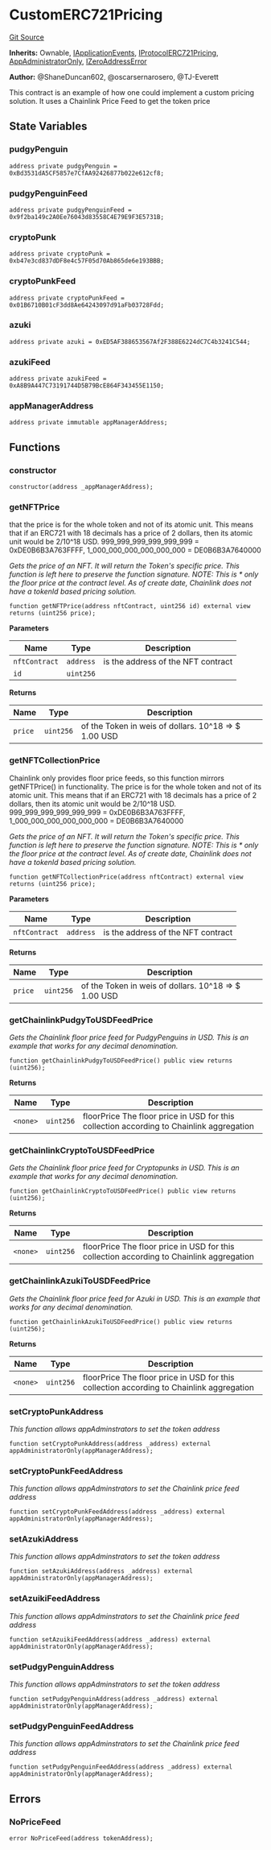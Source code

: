 # CustomERC721Pricing
[Git Source](https://github.com/thrackle-io/tron/blob/a0f5ead5c8fc9d4614336dc446184e42c1f4b0fa/src/example/pricing/CustomERC721Pricing.sol)

**Inherits:**
Ownable, [IApplicationEvents](/src/common/IEvents.sol/interface.IApplicationEvents.md), [IProtocolERC721Pricing](/src/common/IProtocolERC721Pricing.sol/interface.IProtocolERC721Pricing.md), [AppAdministratorOnly](/src/protocol/economic/AppAdministratorOnly.sol/contract.AppAdministratorOnly.md), [IZeroAddressError](/src/common/IErrors.sol/interface.IZeroAddressError.md)

**Author:**
@ShaneDuncan602, @oscarsernarosero, @TJ-Everett

This contract is an example of how one could implement a custom pricing solution. It uses a Chainlink Price Feed to get the token price


## State Variables
### pudgyPenguin

```solidity
address private pudgyPenguin = 0xBd3531dA5CF5857e7CfAA92426877b022e612cf8;
```


### pudgyPenguinFeed

```solidity
address private pudgyPenguinFeed = 0x9f2ba149c2A0Ee76043d83558C4E79E9F3E5731B;
```


### cryptoPunk

```solidity
address private cryptoPunk = 0xb47e3cd837dDF8e4c57F05d70Ab865de6e193BBB;
```


### cryptoPunkFeed

```solidity
address private cryptoPunkFeed = 0x01B6710B01cF3dd8Ae64243097d91aFb03728Fdd;
```


### azuki

```solidity
address private azuki = 0xED5AF388653567Af2F388E6224dC7C4b3241C544;
```


### azukiFeed

```solidity
address private azukiFeed = 0xA8B9A447C73191744D5B79BcE864F343455E1150;
```


### appManagerAddress

```solidity
address private immutable appManagerAddress;
```


## Functions
### constructor


```solidity
constructor(address _appManagerAddress);
```

### getNFTPrice

that the price is for the whole token and not of its atomic unit. This means that if
an ERC721 with 18 decimals has a price of 2 dollars, then its atomic unit would be 2/10^18 USD.
999_999_999_999_999_999 = 0xDE0B6B3A763FFFF, 1_000_000_000_000_000_000 = DE0B6B3A7640000

*Gets the price of an NFT. It will return the Token's specific price. This function is left here to preserve the function signature. NOTE: This is  * only the floor price at the contract level. As of create date, Chainlink does not have a tokenId based pricing solution.*


```solidity
function getNFTPrice(address nftContract, uint256 id) external view returns (uint256 price);
```
**Parameters**

|Name|Type|Description|
|----|----|-----------|
|`nftContract`|`address`|is the address of the NFT contract|
|`id`|`uint256`||

**Returns**

|Name|Type|Description|
|----|----|-----------|
|`price`|`uint256`|of the Token in weis of dollars. 10^18 => $ 1.00 USD|


### getNFTCollectionPrice

Chainlink only provides floor price feeds, so this function mirrors getNFTPrice() in functionality.
The price is for the whole token and not of its atomic unit. This means that if
an ERC721 with 18 decimals has a price of 2 dollars, then its atomic unit would be 2/10^18 USD.
999_999_999_999_999_999 = 0xDE0B6B3A763FFFF, 1_000_000_000_000_000_000 = DE0B6B3A7640000

*Gets the price of an NFT. It will return the Token's specific price. This function is left here to preserve the function signature. NOTE: This is  * only the floor price at the contract level. As of create date, Chainlink does not have a tokenId based pricing solution.*


```solidity
function getNFTCollectionPrice(address nftContract) external view returns (uint256 price);
```
**Parameters**

|Name|Type|Description|
|----|----|-----------|
|`nftContract`|`address`|is the address of the NFT contract|

**Returns**

|Name|Type|Description|
|----|----|-----------|
|`price`|`uint256`|of the Token in weis of dollars. 10^18 => $ 1.00 USD|


### getChainlinkPudgyToUSDFeedPrice

*Gets the Chainlink floor price feed for PudgyPenguins in USD. This is an example that works for any decimal denomination.*


```solidity
function getChainlinkPudgyToUSDFeedPrice() public view returns (uint256);
```
**Returns**

|Name|Type|Description|
|----|----|-----------|
|`<none>`|`uint256`|floorPrice The floor price in USD for this collection according to Chainlink aggregation|


### getChainlinkCryptoToUSDFeedPrice

*Gets the Chainlink floor price feed for Cryptopunks in USD. This is an example that works for any decimal denomination.*


```solidity
function getChainlinkCryptoToUSDFeedPrice() public view returns (uint256);
```
**Returns**

|Name|Type|Description|
|----|----|-----------|
|`<none>`|`uint256`|floorPrice The floor price in USD for this collection according to Chainlink aggregation|


### getChainlinkAzukiToUSDFeedPrice

*Gets the Chainlink floor price feed for Azuki in USD. This is an example that works for any decimal denomination.*


```solidity
function getChainlinkAzukiToUSDFeedPrice() public view returns (uint256);
```
**Returns**

|Name|Type|Description|
|----|----|-----------|
|`<none>`|`uint256`|floorPrice The floor price in USD for this collection according to Chainlink aggregation|


### setCryptoPunkAddress

*This function allows appAdminstrators to set the token address*


```solidity
function setCryptoPunkAddress(address _address) external appAdministratorOnly(appManagerAddress);
```

### setCryptoPunkFeedAddress

*This function allows appAdminstrators to set the Chainlink price feed address*


```solidity
function setCryptoPunkFeedAddress(address _address) external appAdministratorOnly(appManagerAddress);
```

### setAzukiAddress

*This function allows appAdminstrators to set the token address*


```solidity
function setAzukiAddress(address _address) external appAdministratorOnly(appManagerAddress);
```

### setAzuikiFeedAddress

*This function allows appAdminstrators to set the Chainlink price feed address*


```solidity
function setAzuikiFeedAddress(address _address) external appAdministratorOnly(appManagerAddress);
```

### setPudgyPenguinAddress

*This function allows appAdminstrators to set the token address*


```solidity
function setPudgyPenguinAddress(address _address) external appAdministratorOnly(appManagerAddress);
```

### setPudgyPenguinFeedAddress

*This function allows appAdminstrators to set the Chainlink price feed address*


```solidity
function setPudgyPenguinFeedAddress(address _address) external appAdministratorOnly(appManagerAddress);
```

## Errors
### NoPriceFeed

```solidity
error NoPriceFeed(address tokenAddress);
```


